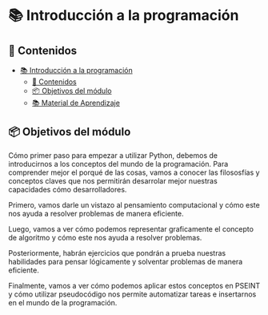 # 📚 Introducción a la programación
## 📝 Contenidos
- [📚 Introducción a la programación](#-introducción-a-la-programación)
  - [📝 Contenidos]()
  - [📦 Objetivos del módulo]()
  - [📚 Material de Aprendizaje]()

## 📦 Objetivos del módulo
Cómo primer paso para empezar a utilizar Python, debemos de introducirnos a los conceptos del mundo de la programación. Para comprender mejor el porqué de las cosas, vamos a conocer las filososfías y conceptos claves que nos permitirán desarrolar mejor nuestras capacidades cómo desarrolladores.

Primero, vamos darle un vistazo al pensamiento computacional y cómo este nos ayuda a resolver problemas de manera eficiente.

Luego, vamos a ver cómo podemos representar graficamente el concepto de algoritmo y cómo este nos ayuda a resolver problemas.

Posteriormente, habrán ejercicios que pondrán a prueba nuestras habilidades para pensar lógicamente y solventar problemas de manera eficiente.

Finalmente, vamos a ver cómo podemos aplicar estos conceptos en PSEINT y cómo utilizar pseudocódigo nos permite automatizar tareas e insertarnos en el mundo de la programación.
